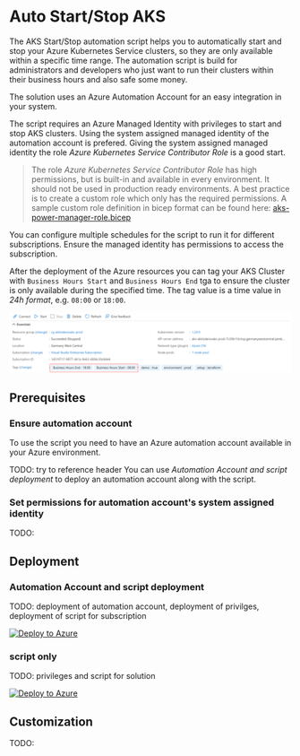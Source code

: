 # Auto Start/Stop AKS

The AKS Start/Stop automation script helps you to automatically start and stop your Azure Kubernetes Service clusters, so they are only available within a specific time range. The automation script is build for administrators and developers who just want to run their clusters within their business hours and also safe some money.

The solution uses an Azure Automation Account for an easy integration in your system.

The script requires an Azure Managed Identity with privileges to start and stop AKS clusters. Using the system assigned managed identity of the automation account is prefered. Giving the system assigned managed identity the role *Azure Kubernetes Service Contributor Role* is a good start.

> The role *Azure Kubernetes Service Contributor Role* has high permissions, but is built-in and available in every environment. It should not be used in production ready environments. A best practice is to create a custom role which only has the required permissions. A sample custom role definition in bicep format can be found here: [aks-power-manager-role.bicep](aks-power-manager-role.bicep)

You can configure multiple schedules for the script to run it for different subscriptions. Ensure the managed identity has permissions to access the subscription.

After the deployment of the Azure resources you can tag your AKS Cluster with `Business Hours Start` and `Business Hours End` tga to ensure the cluster is only available during the specified time. The tag value is a time value in *24h format*, e.g. `08:00` or `18:00`.

![AKS resource tags](static/k8s-resource-tagging.png)

## Prerequisites

### Ensure automation account

To use the script you need to have an Azure automation account available in your Azure environment.

TODO: try to reference header
You can use *Automation Account and script deployment* to deploy an automation account along with the script.

### Set permissions for automation account's system assigned identity

TODO:

## Deployment

### Automation Account and script deployment

TODO: deployment of automation account, deployment of privilges, deployment of script for subscription

[![Deploy to Azure](https://aka.ms/deploytoazurebutton)](https://portal.azure.com/#create/Microsoft.Template/uri/https%3A%2F%2Fraw.githubusercontent.com%2Fdaniellindemann%2Fazure-automation%2Fdev%2Faks-start-stop%2Faks-start-stop%2Fazuredeploy.json)

### script only

TODO: privileges and script for solution

[![Deploy to Azure](https://aka.ms/deploytoazurebutton)](https://portal.azure.com/#create/Microsoft.Template/uri/https%3A%2F%2Fraw.githubusercontent.com%2Fdaniellindemann%2Fazure-automation%2Fdev%2Faks-start-stop%2Faks-start-stop%2Fazuredeploy.json)

## Customization

TODO:
